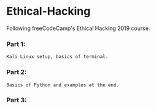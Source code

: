 # Ethical-Hacking
Following freeCodeCamp's Ethical Hacking 2019 course.

### Part 1:
	Kali Linux setup, basics of terminal.
### Part 2:
	Basics of Python and examples at the end.
### Part 3:
